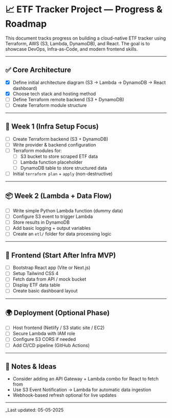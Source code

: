 # 📈 ETF Tracker Project — Progress & Roadmap

This document tracks progress on building a cloud-native ETF tracker using Terraform, AWS (S3, Lambda, DynamoDB), and React. The goal is to showcase DevOps, Infra-as-Code, and modern frontend skills.

---

## ✅ Core Architecture

- [x] Define initial architecture diagram (S3 → Lambda → DynamoDB → React dashboard)
- [x] Choose tech stack and hosting method
- [ ] Define Terraform remote backend (S3 + DynamoDB)
- [ ] Create Terraform module structure

---

## 🔧 Week 1 (Infra Setup Focus)

- [ ] Create Terraform backend (S3 + DynamoDB)
- [ ] Write provider & backend configuration
- [ ] Terraform modules for:
  - [ ] S3 bucket to store scraped ETF data
  - [ ] Lambda function placeholder
  - [ ] DynamoDB table to store structured data
- [ ] Initial `terraform plan` + `apply` (non-destructive)

---

## 📦 Week 2 (Lambda + Data Flow)

- [ ] Write simple Python Lambda function (dummy data)
- [ ] Configure S3 event to trigger Lambda
- [ ] Store results in DynamoDB
- [ ] Add basic logging + output variables
- [ ] Create an `etl/` folder for data processing logic

---

## 🎨 Frontend (Start After Infra MVP)

- [ ] Bootstrap React app (Vite or Next.js)
- [ ] Setup Tailwind CSS 4
- [ ] Fetch data from API / mock bucket
- [ ] Display ETF data table
- [ ] Create basic dashboard layout

---

## 🌍 Deployment (Optional Phase)

- [ ] Host frontend (Netlify / S3 static site / EC2)
- [ ] Secure Lambda with IAM role
- [ ] Configure S3 CORS if needed
- [ ] Add CI/CD pipeline (GitHub Actions)

---

## 📌 Notes & Ideas

- Consider adding an API Gateway + Lambda combo for React to fetch from
- Use S3 Event Notification → Lambda for automatic data ingestion
- Webhook-based refresh optional for live updates

---

_Last updated: 05-05-2025
